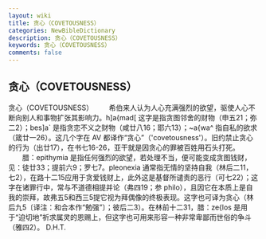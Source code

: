 ```yaml
---
layout: wiki
title: 贪心（COVETOUSNESS）
categories: NewBibleDictionary
description: 贪心（COVETOUSNESS）
keywords: 贪心（COVETOUSNESS）
comments: false
---
```


## 贪心（COVETOUSNESS）



贪心（COVETOUSNESS）
　　希伯来人认为人心充满强烈的欲望，驱使人心不断向别人和事物扩张其影响力。h]a{mad[ 这字是指贪图邻舍的财物（申五21；弥二2）；bes]a` 是指贪恋不义之财物（咸廿八16；耶六13）；~a{wa^ 指自私的欲求（箴廿一26）。这几个字在 AV 都译作“贪心”（'covetousness'）。旧约禁止贪心的行为（出廿17），在书七16-26，亚干就是因贪心的罪被百姓用石头打死。
　　腊：epithymia 是指任何强烈的欲望，若处理不当，便可能变成贪图钱财，见：徒廿33；提前六9；罗七7。pleonexia 通常指无情的坚持自我（林后二11，七2），在路十二15应用于贪爱钱财上，此外这是基督所谴责的恶行（可七22）；这字在诸罪行中，常与不道德相提并论（弗四19；参 philo），且因它在本质上是自我的崇拜，故弗五5和西三5提它视为拜偶像的终极表现。这字也可译为贪心（林后九5〔译注：和合本作“勉强”〕；彼后二3）。在林前十二31，腊：ze{los 是用于“迫切地”祈求属灵的恩赐上，但这字也可用来形容一种非常卑鄙而世俗的争斗（雅四2）。
D.H.T.



